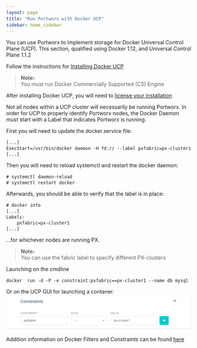 ```yaml
---
layout: page
title: "Run Portworx with Docker UCP"
sidebar: home_sidebar
---
```


You can use Portworx to implement storage for Docker Universal Control Plane (UCP). 
This section, qualified using Docker 1.12, and Universal Control Plane 1.1.2

Follow the instructions for [Installing Docker UCP](https://docs.docker.com/ucp/installation/install-production)
>**Note:**<br/>You must run Docker Commercially Supported (CS) Engine

After installing Docker UCP, you will need to [license your installation](https://docs.docker.com/ucp/installation/license)

Not all nodes within a UCP cluster will necessarily be running Portworx.   In order for UCP to properly identify Portworx nodes, the Docker Daemon must start with a Label that indicates Portworx is running.

First you will need to update the docker.service file:
```
[...]
ExecStart=/usr/bin/docker daemon -H fd:// --label pxfabric=px-cluster1
[...]
```
Then you will need to reload systemctl and restart the docker daemon:
```
# systemctl daemon-reload
# systemctl restart docker
```
Afterwards, you should be able to verify that the label is in place:
```
# docker info
[...]
Labels:
    pxfabric=px-cluster1
[...]
```

...for whichever nodes are running PX.

>**Note:**<br/>You can use the fabric label to specify different PX-clusters


Launching on the cmdline
```
docker  run -d -P -e constraint:pxfabric==px-cluster1 --name db mysql
```

Or on the UCP GUI for launching a contaner:
![UCP GUI constraints](images/constraints.png)

Addition information on Docker Filters and Constraints can be found [here](https://docs.docker.com/swarm/scheduler/filter/)
